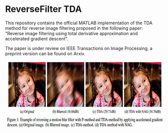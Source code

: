 # ReverseFilter TDA

This repository contains the official MATLAB implementation of the TDA method for reverse image filtering proposed in the following paper: "Reverse image filtering using total derivative approximation and accelerated gradient descent". 

The paper is under review on IEEE Transactions on Image Processing, a preprint version can be found on Arxiv. 

<p float="left">
    <img src='./sample.JPG' height="220" hspace="5"/>

</p>
